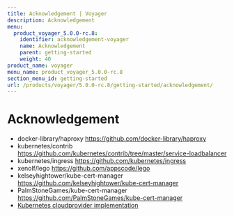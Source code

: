 ```yaml
---
title: Acknowledgement | Voyager
description: Acknowledgement
menu:
  product_voyager_5.0.0-rc.8:
    identifier: acknowledgement-voyager
    name: Acknowledgement
    parent: getting-started
    weight: 40
product_name: voyager
menu_name: product_voyager_5.0.0-rc.8
section_menu_id: getting-started
url: /products/voyager/5.0.0-rc.8/getting-started/acknowledgement/
---
```


# Acknowledgement

 - docker-library/haproxy https://github.com/docker-library/haproxy
 - kubernetes/contrib https://github.com/kubernetes/contrib/tree/master/service-loadbalancer
 - kubernetes/ingress https://github.com/kubernetes/ingress
 - xenolf/lego https://github.com/appscode/lego
 - kelseyhightower/kube-cert-manager https://github.com/kelseyhightower/kube-cert-manager
 - PalmStoneGames/kube-cert-manager https://github.com/PalmStoneGames/kube-cert-manager
 - [Kubernetes cloudprovider implementation](https://github.com/kubernetes/kubernetes/tree/master/pkg/cloudprovider)
